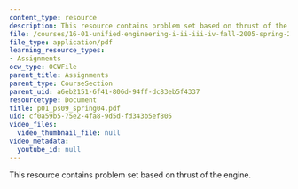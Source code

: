 ```yaml
---
content_type: resource
description: This resource contains problem set based on thrust of the engine.
file: /courses/16-01-unified-engineering-i-ii-iii-iv-fall-2005-spring-2006/cf0a59b575e24fa89d5dfd343b5ef805_p01_ps09_spring04.pdf
file_type: application/pdf
learning_resource_types:
- Assignments
ocw_type: OCWFile
parent_title: Assignments
parent_type: CourseSection
parent_uid: a6eb2151-6f41-806d-94ff-dc83eb5f4337
resourcetype: Document
title: p01_ps09_spring04.pdf
uid: cf0a59b5-75e2-4fa8-9d5d-fd343b5ef805
video_files:
  video_thumbnail_file: null
video_metadata:
  youtube_id: null
---
```

This resource contains problem set based on thrust of the engine.

